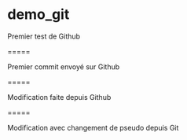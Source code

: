 ﻿# demo_git
Premier test de Github

=====

Premier commit envoyé sur Github

=====

Modification faite depuis Github

=====

Modification avec changement de pseudo depuis Git